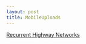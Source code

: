 ```yaml
---
layout: post
title: MobileUploads
---
```


[Recurrent Highway Networks](https://arxiv.org/abs/1607.03474)